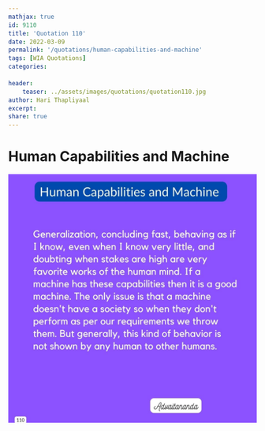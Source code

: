 ```yaml
---
mathjax: true
id: 9110
title: 'Quotation 110'
date: 2022-03-09
permalink: '/quotations/human-capabilities-and-machine'
tags: [WIA Quotations] 
categories: 

header:
    teaser: ../assets/images/quotations/quotation110.jpg
author: Hari Thapliyaal 
excerpt:
share: true 
---
```


# Human Capabilities and Machine

![Human Capabilities and Machine](../assets/images/quotations/quotation110.jpg)
